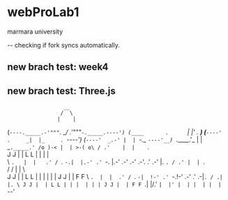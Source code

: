 # webProLab1
 marmara university

 -- checking if fork syncs automatically.
 
 ## new brach test: week4
 ## new brach test: Three.js


                      __
                     /  \
                    |    |
(`----._____.-'"""`. \__/ .'"""`-._____.----')
 (____       .      `|  |'      .       ____)
   (___`----' .     _|  |_     . `----'___)
     (__`----'  _.-' |  | `-._  `----'__)
       `._____.'_    |  |    _`._____.'
              /o )-< |  | >-( o\
             / .'    |  |    `. \
            J J      |  |      L L
            | |      |  |  
              \ `.   |  |   .' /
               `. `-.|  |.-' .'
                 `-. |.-' .-'
                   .-' .-'.
                 .' .-' |. `.
                / .' |  | `. \
               / /   |  |   \ \
              J J    |  |    L L
              | |    |  |    | |
              J J    |  |    F F
               \ `.  |  |  .' /
                `. `-|  !-' .'
                  `-.!-' .-'
                   .' .-|`.
                  / .|  |. \
                 J J |  | L L
                 | | |  | | |
                 J J |  | F F
                  `.\|  |/.'
                    `|  |'
                     |  |
                     |  |
                     |  |
                     `--'